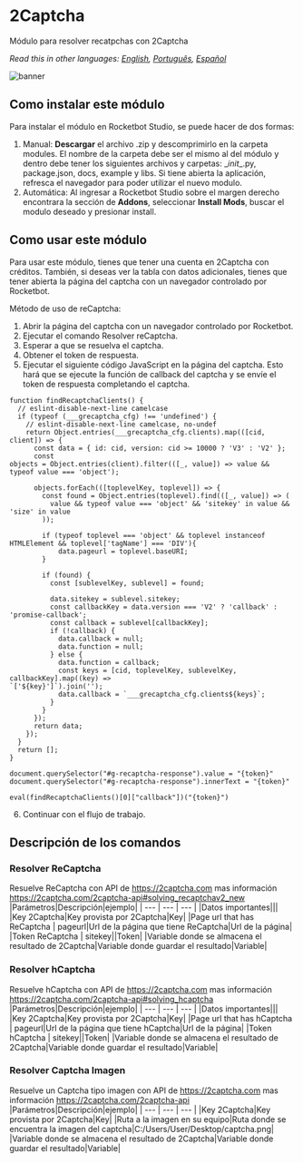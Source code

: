 # 2Captcha
  
Módulo para resolver recatpchas con 2Captcha  

*Read this in other languages: [English](Manual_2Captcha.md), [Português](Manual_2Captcha.pr.md), [Español](Manual_2Captcha.es.md)*
  
![banner](imgs/Banner_2Captcha.png)
## Como instalar este módulo
  
Para instalar el módulo en Rocketbot Studio, se puede hacer de dos formas:
1. Manual: __Descargar__ el archivo .zip y descomprimirlo en la carpeta modules. El nombre de la carpeta debe ser el mismo al del módulo y dentro debe tener los siguientes archivos y carpetas: \__init__.py, package.json, docs, example y libs. Si tiene abierta la aplicación, refresca el navegador para poder utilizar el nuevo modulo.
2. Automática: Al ingresar a Rocketbot Studio sobre el margen derecho encontrara la sección de **Addons**, seleccionar **Install Mods**, buscar el modulo deseado y presionar install.  



## Como usar este módulo
Para usar este módulo, tienes que tener una cuenta en 2Captcha con créditos. También, si deseas ver la tabla con datos adicionales, tienes que tener abierta la página del captcha con un navegador controlado por Rocketbot.

Método de uso de reCaptcha:
1. Abrir la página del captcha con un navegador controlado por Rocketbot.
2. Ejecutar el comando Resolver reCaptcha.
3. Esperar a que se resuelva el captcha.
4. Obtener el token de respuesta.
5. Ejecutar el siguiente código JavaScript en la página del captcha. Esto hará que se ejecute la función de callback del captcha y se envíe el token de respuesta completando el captcha.

```
function findRecaptchaClients() {
  // eslint-disable-next-line camelcase
  if (typeof (___grecaptcha_cfg) !== 'undefined') {
    // eslint-disable-next-line camelcase, no-undef
    return Object.entries(___grecaptcha_cfg.clients).map(([cid, client]) => {
      const data = { id: cid, version: cid >= 10000 ? 'V3' : 'V2' };
      const 
objects = Object.entries(client).filter(([_, value]) => value && typeof value === 'object');

      objects.forEach(([toplevelKey, toplevel]) => {
        const found = Object.entries(toplevel).find(([_, value]) => (
          value && typeof value === 'object' && 'sitekey' in value && 'size' in value
        ));
     
        if (typeof toplevel === 'object' && toplevel instanceof HTMLElement && toplevel['tagName'] === 'DIV'){
            data.pageurl = toplevel.baseURI;
        }
        
        if (found) {
          const [sublevelKey, sublevel] = found;

          data.sitekey = sublevel.sitekey;
          const callbackKey = data.version === 'V2' ? 'callback' : 'promise-callback';
          const callback = sublevel[callbackKey];
          if (!callback) {
            data.callback = null;
            data.function = null;
          } else {
            data.function = callback;
            const keys = [cid, toplevelKey, sublevelKey, callbackKey].map((key) => 
`['${key}']`).join('');
            data.callback = `___grecaptcha_cfg.clients${keys}`;
          }
        }
      });
      return data;
    });
  }
  return [];
}

document.querySelector("#g-recaptcha-response").value = "{token}"
document.querySelector("#g-recaptcha-response").innerText = "{token}"

eval(findRecaptchaClients()[0]["callback"])("{token}")

```
6. Continuar con el flujo de trabajo.


## Descripción de los comandos

### Resolver ReCaptcha
  
Resuelve ReCaptcha con API de https://2captcha.com mas información https://2captcha.com/2captcha-api#solving_recaptchav2_new
|Parámetros|Descripción|ejemplo|
| --- | --- | --- |
|Datos importantes|||
|Key 2Captcha|Key provista por 2Captcha|Key|
|Page url that has ReCaptcha \| pageurl|Url de la página que tiene ReCaptcha|Url de la página|
|Token ReCaptcha \| sitekey||Token|
|Variable donde se almacena el resultado de 2Captcha|Variable donde guardar el resultado|Variable|

### Resolver hCaptcha
  
Resuelve hCaptcha con API de https://2captcha.com mas información https://2captcha.com/2captcha-api#solving_hcaptcha
|Parámetros|Descripción|ejemplo|
| --- | --- | --- |
|Datos importantes|||
|Key 2Captcha|Key provista por 2Captcha|Key|
|Page url that has hCaptcha \| pageurl|Url de la página que tiene hCaptcha|Url de la página|
|Token hCaptcha \| sitekey||Token|
|Variable donde se almacena el resultado de 2Captcha|Variable donde guardar el resultado|Variable|

### Resolver Captcha Imagen
  
Resuelve un Captcha tipo imagen con API de https://2captcha.com mas información https://2captcha.com/2captcha-api
|Parámetros|Descripción|ejemplo|
| --- | --- | --- |
|Key 2Captcha|Key provista por 2Captcha|Key|
|Ruta a la imagen en su equipo|Ruta donde se encuentra la imagen del captcha|C:/Users/User/Desktop/captcha.png|
|Variable donde se almacena el resultado de 2Captcha|Variable donde guardar el resultado|Variable|
